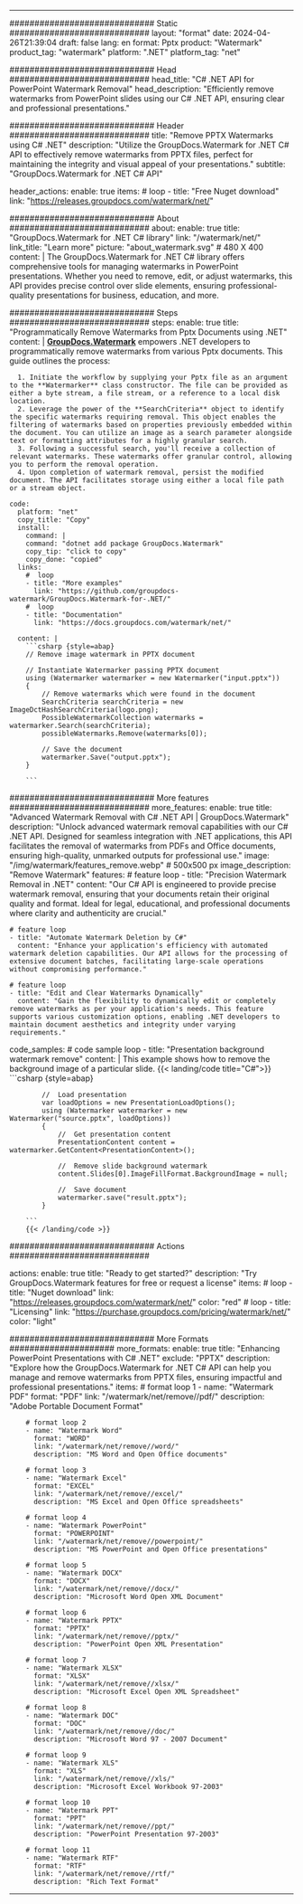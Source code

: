 
---
############################# Static ############################
layout: "format"
date:  2024-04-26T21:39:04
draft: false
lang: en
format: Pptx
product: "Watermark"
product_tag: "watermark"
platform: ".NET"
platform_tag: "net"

############################# Head ############################
head_title: "C# .NET API for PowerPoint Watermark Removal"
head_description: "Efficiently remove watermarks from PowerPoint slides using our C# .NET API, ensuring clear and professional presentations."

############################# Header ############################
title: "Remove PPTX Watermarks using C# .NET" 
description: "Utilize the GroupDocs.Watermark for .NET C# API to effectively remove watermarks from PPTX files, perfect for maintaining the integrity and visual appeal of your presentations."
subtitle: "GroupDocs.Watermark for .NET C# API" 

header_actions:
  enable: true
  items:
    #  loop
    - title: "Free Nuget download"
      link: "https://releases.groupdocs.com/watermark/net/"
      
############################# About ############################
about:
    enable: true
    title: "GroupDocs.Watermark for .NET C# library"
    link: "/watermark/net/"
    link_title: "Learn more"
    picture: "about_watermark.svg" # 480 X 400
    content: |
       The GroupDocs.Watermark for .NET C# library offers comprehensive tools for managing watermarks in PowerPoint presentations. Whether you need to remove, edit, or adjust watermarks, this API provides precise control over slide elements, ensuring professional-quality presentations for business, education, and more.

############################# Steps ############################
steps:
    enable: true
    title: "Programmatically Remove Watermarks from Pptx Documents using .NET"
    content: |
      **[GroupDocs.Watermark](https://products.groupdocs.com/watermark/net/)** empowers .NET developers to programmatically remove watermarks from various Pptx documents. This guide outlines the process:
      
      1. Initiate the workflow by supplying your Pptx file as an argument to the **Watermarker** class constructor. The file can be provided as either a byte stream, a file stream, or a reference to a local disk location.
      2. Leverage the power of the **SearchCriteria** object to identify the specific watermarks requiring removal. This object enables the filtering of watermarks based on properties previously embedded within the document. You can utilize an image as a search parameter alongside text or formatting attributes for a highly granular search.
      3. Following a successful search, you'll receive a collection of relevant watermarks. These watermarks offer granular control, allowing you to perform the removal operation.
      4. Upon completion of watermark removal, persist the modified document. The API facilitates storage using either a local file path or a stream object.
   
    code:
      platform: "net"
      copy_title: "Copy"
      install:
        command: |
        command: "dotnet add package GroupDocs.Watermark"
        copy_tip: "click to copy"
        copy_done: "copied"
      links:
        #  loop
        - title: "More examples"
          link: "https://github.com/groupdocs-watermark/GroupDocs.Watermark-for-.NET/"
        #  loop
        - title: "Documentation"
          link: "https://docs.groupdocs.com/watermark/net/"
          
      content: |
        ```csharp {style=abap}
        // Remove image watermark in PPTX document

        // Instantiate Watermarker passing PPTX document
        using (Watermarker watermarker = new Watermarker("input.pptx"))
        {
            // Remove watermarks which were found in the document
            SearchCriteria searchCriteria = new ImageDctHashSearchCriteria(logo.png);
            PossibleWatermarkCollection watermarks = watermarker.Search(searchCriteria);
            possibleWatermarks.Remove(watermarks[0]);

            // Save the document
            watermarker.Save("output.pptx");
        }
        
        ```  

############################# More features ############################
more_features:
  enable: true
  title: "Advanced Watermark Removal with C# .NET API | GroupDocs.Watermark"
  description: "Unlock advanced watermark removal capabilities with our C# .NET API. Designed for seamless integration with .NET applications, this API facilitates the removal of watermarks from PDFs and Office documents, ensuring high-quality, unmarked outputs for professional use."
  image: "/img/watermark/features_remove.webp" # 500x500 px
  image_description: "Remove Watermark"
  features:
    # feature loop
    - title: "Precision Watermark Removal in .NET"
      content: "Our C# API is engineered to provide precise watermark removal, ensuring that your documents retain their original quality and format. Ideal for legal, educational, and professional documents where clarity and authenticity are crucial."

    # feature loop
    - title: "Automate Watermark Deletion by C#"
      content: "Enhance your application's efficiency with automated watermark deletion capabilities. Our API allows for the processing of extensive document batches, facilitating large-scale operations without compromising performance."

    # feature loop
    - title: "Edit and Clear Watermarks Dynamically"
      content: "Gain the flexibility to dynamically edit or completely remove watermarks as per your application's needs. This feature supports various customization options, enabling .NET developers to maintain document aesthetics and integrity under varying requirements."
      
  code_samples:
    # code sample loop
    - title: "Presentation background watermark remove"
      content: |
        This example shows how to remove the background image of a particular slide.
        {{< landing/code title="C#">}}
        ```csharp {style=abap}
        
            //  Load presentation
            var loadOptions = new PresentationLoadOptions();
            using (Watermarker watermarker = new Watermarker("source.pptx", loadOptions))
            {
                //  Get presentation content
                PresentationContent content = watermarker.GetContent<PresentationContent>();

                //  Remove slide background watermark
                content.Slides[0].ImageFillFormat.BackgroundImage = null;

                //  Save document
                watermarker.save("result.pptx");
            }

        ```
        {{< /landing/code >}}


############################# Actions ############################

actions:
  enable: true
  title: "Ready to get started?"
  description: "Try GroupDocs.Watermark features for free or request a license"
  items:
    #  loop
    - title: "Nuget download"
      link: "https://releases.groupdocs.com/watermark/net/"
      color: "red"
        #  loop
    - title: "Licensing"
      link: "https://purchase.groupdocs.com/pricing/watermark/net/"
      color: "light"


############################# More Formats #####################
more_formats:
    enable: true
    title: "Enhancing PowerPoint Presentations with C# .NET"
    exclude: "PPTX"
    description: "Explore how the GroupDocs.Watermark for .NET C# API can help you manage and remove watermarks from PPTX files, ensuring impactful and professional presentations."
    items: 
        # format loop 1
        - name: "Watermark PDF"
          format: "PDF"
          link: "/watermark/net/remove//pdf/"
          description: "Adobe Portable Document Format"

        # format loop 2
        - name: "Watermark Word"
          format: "WORD"
          link: "/watermark/net/remove//word/"
          description: "MS Word and Open Office documents"
          
        # format loop 3
        - name: "Watermark Excel"
          format: "EXCEL"
          link: "/watermark/net/remove//excel/"
          description: "MS Excel and Open Office spreadsheets"

        # format loop 4
        - name: "Watermark PowerPoint"
          format: "POWERPOINT"
          link: "/watermark/net/remove//powerpoint/"
          description: "MS PowerPoint and Open Office presentations"

        # format loop 5
        - name: "Watermark DOCX"
          format: "DOCX"
          link: "/watermark/net/remove//docx/"
          description: "Microsoft Word Open XML Document"
          
        # format loop 6
        - name: "Watermark PPTX"
          format: "PPTX"
          link: "/watermark/net/remove//pptx/"
          description: "PowerPoint Open XML Presentation"
          
        # format loop 7
        - name: "Watermark XLSX"
          format: "XLSX"
          link: "/watermark/net/remove//xlsx/"
          description: "Microsoft Excel Open XML Spreadsheet"

        # format loop 8
        - name: "Watermark DOC"
          format: "DOC"
          link: "/watermark/net/remove//doc/"
          description: "Microsoft Word 97 - 2007 Document"

        # format loop 9
        - name: "Watermark XLS"
          format: "XLS"
          link: "/watermark/net/remove//xls/"
          description: "Microsoft Excel Workbook 97-2003"

        # format loop 10
        - name: "Watermark PPT"
          format: "PPT"
          link: "/watermark/net/remove//ppt/"
          description: "PowerPoint Presentation 97-2003"

        # format loop 11
        - name: "Watermark RTF"
          format: "RTF"
          link: "/watermark/net/remove//rtf/"
          description: "Rich Text Format"

---